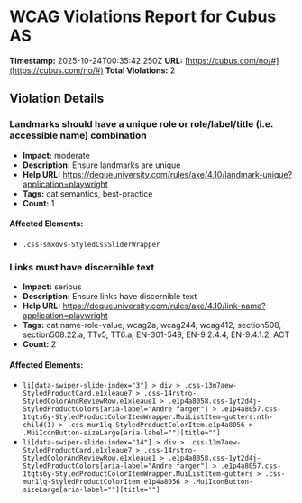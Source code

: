 # WCAG Violations Report for Cubus AS

**Timestamp:** 2025-10-24T00:35:42.250Z
**URL:** [https://cubus.com/no/#](https://cubus.com/no/#)
**Total Violations:** 2

## Violation Details

### Landmarks should have a unique role or role/label/title (i.e. accessible name) combination

- **Impact:** moderate
- **Description:** Ensure landmarks are unique
- **Help URL:** https://dequeuniversity.com/rules/axe/4.10/landmark-unique?application=playwright
- **Tags:** cat.semantics, best-practice
- **Count:** 1

#### Affected Elements:

- `.css-smxovs-StyledCssSliderWrapper`

### Links must have discernible text

- **Impact:** serious
- **Description:** Ensure links have discernible text
- **Help URL:** https://dequeuniversity.com/rules/axe/4.10/link-name?application=playwright
- **Tags:** cat.name-role-value, wcag2a, wcag244, wcag412, section508, section508.22.a, TTv5, TT6.a, EN-301-549, EN-9.2.4.4, EN-9.4.1.2, ACT
- **Count:** 2

#### Affected Elements:

- `li[data-swiper-slide-index="3"] > div > .css-13m7aew-StyledProductCard.e1xleaue7 > .css-14rstro-StyledColorAndReviewRow.e1xleaue1 > .e1p4a8058.css-1yt2d4j-StyledProductColors[aria-label="Andre farger"] > .e1p4a8057.css-1tqts6y-StyledProductColorItemWrapper.MuiListItem-gutters:nth-child(1) > .css-mur1lq-StyledProductColorItem.e1p4a8056 > .MuiIconButton-sizeLarge[aria-label=""][title=""]`
- `li[data-swiper-slide-index="14"] > div > .css-13m7aew-StyledProductCard.e1xleaue7 > .css-14rstro-StyledColorAndReviewRow.e1xleaue1 > .e1p4a8058.css-1yt2d4j-StyledProductColors[aria-label="Andre farger"] > .e1p4a8057.css-1tqts6y-StyledProductColorItemWrapper.MuiListItem-gutters > .css-mur1lq-StyledProductColorItem.e1p4a8056 > .MuiIconButton-sizeLarge[aria-label=""][title=""]`
